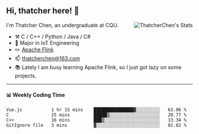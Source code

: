## Hi, thatcher here! :wave:

<img align="right" src="https://github-readme-stats.vercel.app/api?username=thatcherchen&title_color=333&text_color=777" alt="ThatcherChen's Stats" >

I'm Thatcher Chen, an undergraduate at CQU.

- :hammer_and_pick:  C / C++ / Python / Java / C# 
- :seedling:  Major in IoT Engineering
- :pencil2: [Apache Flink](https://github.com/apache/flink)
- :mailbox: thatcherchen@163.com
- :books: Lately I am busy learning Apache Flink, so I just got lazy on some projects.

---

#### :bar_chart: Weekly Coding Time

<!--START_SECTION:waka-->

```text
Vue.js           1 hr 15 mins    ███████████████▓░░░░░░░░░   63.06 %
C                25 mins         █████▒░░░░░░░░░░░░░░░░░░░   20.77 %
C++              16 mins         ███▒░░░░░░░░░░░░░░░░░░░░░   13.34 %
GitIgnore file   3 mins          ▓░░░░░░░░░░░░░░░░░░░░░░░░   02.82 %
```

<!--END_SECTION:waka-->
